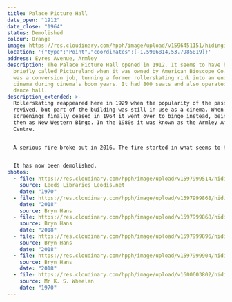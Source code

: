 ```yaml
---
title: Palace Picture Hall
date_open: "1912"
date_close: "1964"
status: Demolished
colour: Orange
image: https://res.cloudinary.com/hpph/image/upload/v1596451151/hidinginplainsight/palacepicturehall.svg
location: '{"type":"Point","coordinates":[-1.5906814,53.7985819]}'
address: Eyres Avenue, Armley
description: The Palace Picture Hall opened in 1912. It seems to have been
  briefly called Pictureland when it was owned by American Bioscope Co. Ltd. It
  was a conversion job, turning a former rollerskating rink into an enormous
  cinema during cinema’s boom years. It had 800 seats and also operated as a
  dance hall.
description_extended: >-
  Rollerskating reappeared here in 1929 when the popularity of the passtime
  revived, but part of the building was still in use as a cinema. When film
  screenings finally ceased in 1964 it went over to bingo instead, being known
  then as New Western Bingo. In the 1980s it was known as the Armley Amusement
  Centre. 


  A serious fire broke out in 2016. The fire started in what seems to have been a men-only sauna, the Steam Complex sauna (with overnight accommodation) which had occupied the building at the time. Planning documents in 2007 reveal that prior to the sauna being established there, this part of the building had been Armley Squash Club.


  It has now been demolished.
photos:
  - file: https://res.cloudinary.com/hpph/image/upload/v1597999514/hidinginplainsight/Palace_Picture_Hall_20041210_92383975.jpg
    source: Leeds Libraries Leodis.net
    date: "1970"
  - file: https://res.cloudinary.com/hpph/image/upload/v1597999868/hidinginplainsight/Palace_Picture_Hall_2018_01.jpg
    date: "2018"
    source: Bryn Hans
  - file: https://res.cloudinary.com/hpph/image/upload/v1597999868/hidinginplainsight/Palace_Picture_Hall_2018_02.jpg
    source: Bryn Hans
    date: "2018"
  - file: https://res.cloudinary.com/hpph/image/upload/v1597999896/hidinginplainsight/Palace_Picture_Hall_2018_03.jpg
    source: Bryn Hans
    date: "2018"
  - file: https://res.cloudinary.com/hpph/image/upload/v1597999904/hidinginplainsight/Palace_Picture_Hall_2018_04.jpg
    source: Bryn Hans
    date: "2018"
  - file: https://res.cloudinary.com/hpph/image/upload/v1600603802/hidinginplainsight/Palace_Picture_Hall_K._S._Wheelan_20041210_92383975.jpg
    source: Mr K. S. Wheelan
    date: "1970"
---
```

